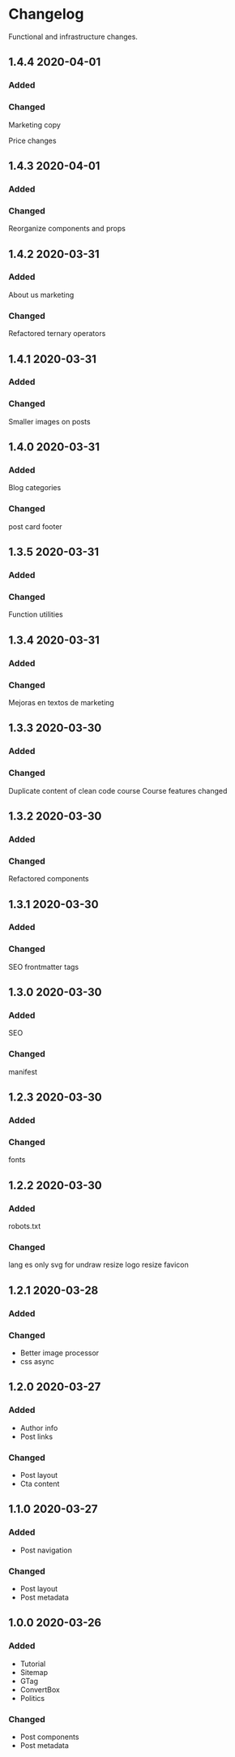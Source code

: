 # Changelog

Functional and infrastructure changes.

## 1.4.4 2020-04-01

### Added

### Changed

Marketing copy

Price changes

## 1.4.3 2020-04-01

### Added

### Changed

Reorganize components and props

## 1.4.2 2020-03-31

### Added

About us marketing

### Changed

Refactored ternary operators

## 1.4.1 2020-03-31

### Added

### Changed

Smaller images on posts

## 1.4.0 2020-03-31

### Added

Blog categories

### Changed

post card footer

## 1.3.5 2020-03-31

### Added

### Changed

Function utilities

## 1.3.4 2020-03-31

### Added

### Changed

Mejoras en textos de marketing

## 1.3.3 2020-03-30

### Added

### Changed

Duplicate content of clean code course
Course features changed

## 1.3.2 2020-03-30

### Added

### Changed

Refactored components

## 1.3.1 2020-03-30

### Added

### Changed

SEO frontmatter tags

## 1.3.0 2020-03-30

### Added

SEO

### Changed

manifest

## 1.2.3 2020-03-30

### Added

### Changed

fonts

## 1.2.2 2020-03-30

### Added

robots.txt

### Changed

lang es
only svg for undraw
resize logo
resize favicon

## 1.2.1 2020-03-28

### Added

### Changed

- Better image processor
- css async

## 1.2.0 2020-03-27

### Added

- Author info
- Post links

### Changed

- Post layout
- Cta content

## 1.1.0 2020-03-27

### Added

- Post navigation

### Changed

- Post layout
- Post metadata

## 1.0.0 2020-03-26

### Added

- Tutorial
- Sitemap
- GTag
- ConvertBox
- Politics

### Changed

- Post components
- Post metadata
